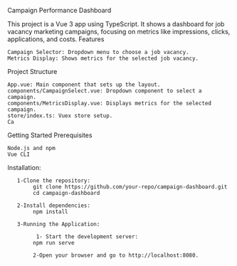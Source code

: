 Campaign Performance Dashboard

This project is a Vue 3 app using TypeScript. It shows a dashboard for job vacancy marketing campaigns, focusing on metrics like impressions, clicks, applications, and costs.
Features

    Campaign Selector: Dropdown menu to choose a job vacancy.
    Metrics Display: Shows metrics for the selected job vacancy.

Project Structure

    App.vue: Main component that sets up the layout.
    components/CampaignSelect.vue: Dropdown component to select a campaign.
    components/MetricsDisplay.vue: Displays metrics for the selected campaign.
    store/index.ts: Vuex store setup.
    Ca

Getting Started
Prerequisites

    Node.js and npm
    Vue CLI

Installation:

       1-Clone the repository:
            git clone https://github.com/your-repo/campaign-dashboard.git
            cd campaign-dashboard
    
       2-Install dependencies:
            npm install
    
       3-Running the Application:
        
             1- Start the development server:
            npm run serve
        
            2-Open your browser and go to http://localhost:8080.
    

